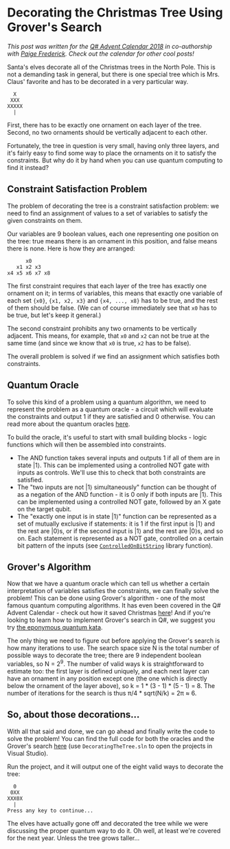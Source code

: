 # Decorating the Christmas Tree Using Grover's Search

_This post was written for the [Q# Advent Calendar 2018](https://blogs.msdn.microsoft.com/visualstudio/2018/11/15/q-advent-calendar-2018/) in co-authorship with [Paige Frederick](https://github.com/paigehf). 
Check out the calendar for other cool posts!_

Santa's elves decorate all of the Christmas trees in the North Pole. This is not a demanding task in general, but there is one special tree which is Mrs. Claus' favorite and has to be decorated in a very particular way.

	  X
	 XXX
	XXXXX
	  |

First, there has to be exactly one ornament on each layer of the tree. Second, no two ornaments should be vertically adjacent to each other.

Fortunately, the tree in question is very small, having only three layers, and it's fairly easy to find some way to place the ornaments on it to satisfy the constraints. But why do it by hand when you can use quantum computing to find it instead?

## Constraint Satisfaction Problem

The problem of decorating the tree is a constraint satisfaction problem: we need to find an assignment of values to a set of variables to satisfy the given constraints on them. 

Our variables are 9 boolean values, each one representing one position on the tree: true means there is an ornament in this position, and false means there is none. Here is how they are arranged:

          x0
	   x1 x2 x3
    x4 x5 x6 x7 x8

The first constraint requires that each layer of the tree has exactly one ornament on it; in terms of variables, this means that exactly one variable of each set `{x0}`, `{x1, x2, x3}` and `{x4, ..., x8}` has to be true, and the rest of them should be false. (We can of course immediately see that `x0` has to be true, but let's keep it general.)

The second constraint prohibits any two ornaments to be vertically adjacent. This means, for example, that `x0` and `x2` can not be true at the same time (and since we know that `x0` is true, `x2` has to be false).

The overall problem is solved if we find an assignment which satisfies both constraints.

## Quantum Oracle

To solve this kind of a problem using a quantum algorithm, we need to represent the problem as a quantum oracle - a circuit which will evaluate the constraints and output 1 if they are satisfied and 0 otherwise. You can read more about the quantum oracles [here](https://docs.microsoft.com/en-us/quantum/concepts/oracles).

To build the oracle, it's useful to start with small building blocks - logic functions which will then be assembled into constraints.

* The AND function takes several inputs and outputs 1 if all of them are in state |1⟩. This can be implemented using a controlled NOT gate with inputs as controls. We'll use this to check that both constraints are satisfied.
* The "two inputs are not |1⟩ simultaneously" function can be thought of as a negation of the AND function - it is 0 only if both inputs are |1⟩. This can be implemented using a controlled NOT gate, followed by an X gate on the target qubit.
* The "exactly one input is in state |1⟩" function can be represented as a set of mutually exclusive if statements: it is 1 if the first input is |1⟩ and the rest are |0⟩s, or if the second input is |1⟩ and the rest are |0⟩s, and so on. Each statement is represented as a NOT gate, controlled on a certain bit pattern of the inputs (see [`ControlledOnBitString`](https://docs.microsoft.com/en-us/qsharp/api/canon/microsoft.quantum.canon.controlledonbitstring) library function).

## Grover's Algorithm

Now that we have a quantum oracle which can tell us whether a certain interpretation of variables satisfies the constraints, we can finally solve the problem! This can be done using Grover's algorithm - one of the most famous quantum computing algorithms. It has even been covered in the Q# Advent Calendar - check out how it saved Christmas [here](https://github.com/anraman/quantum/blob/master/GroverDatabaseSearch/BlogPost/GroversBlog_Festive.md)! And if you're looking to learn how to implement Grover's search in Q#, we suggest you try [the eponymous quantum kata](https://github.com/Microsoft/QuantumKatas/tree/master/GroversAlgorithm).

The only thing we need to figure out before applying the Grover's search is how many iterations to use. The search space size N is the total number of possible ways to decorate the tree; there are 9 independent boolean variables, so N = 2<sup>9</sup>. The number of valid ways k is straightforward to estimate too: the first layer is defined uniquely, and each next layer can have an ornament in any position except one (the one which is directly below the ornament of the layer above), so k = 1 * (3 - 1) * (5 - 1) = 8. The number of iterations for the search is thus π/4 * sqrt(N/k) = 2π ≈ 6.

## So, about those decorations...

With all that said and done, we can go ahead and finally write the code to solve the problem! You can find the full code for both the oracles and the Grover's search [here](https://github.com/tcNickolas/MiscQSharp/tree/master/DecoratingTheTree) (use `DecoratingTheTree.sln` to open the projects in Visual Studio).

Run the project, and it will output one of the eight valid ways to decorate the tree:

	  0
	 0XX
	XXX0X
	  |
	Press any key to continue...

The elves have actually gone off and decorated the tree while we were discussing the proper quantum way to do it. Oh well, at least we're covered for the next year. Unless the tree grows taller...